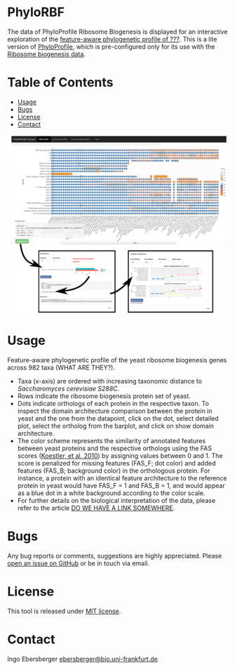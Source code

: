 # PhyloRBF

The data of PhyloProfile Ribosome Biogenesis is displayed for an interactive exploration of the [feature-aware phylogenetic profile of ???](https://applbio.biologie.uni-frankfurt.de/PhyloRBF/).
This is a lite version of [PhyloProfile](https://github.com/BIONF/PhyloProfile), which is pre-configured only for its use with the [Ribosome biogenesis data](https://applbio.biologie.uni-frankfurt.de/download/RibosomeBiogenesis/).

# Table of Contents
* [Usage](#usage)
* [Bugs](#bugs)
* [License](#license)
* [Contact](#contact)

<!-- ![](https://github.com/BIONF/PhyloProfileCorona/blob/gh-pages/www/phyloprofile_interface.png) -->
![](phyloprofile_interface.png)

# Usage
Feature-aware phylogenetic profile of the yeast ribosome biogenesis genes across 982 taxa (WHAT ARE THEY?).
* Taxa (x-axis) are ordered with increasing taxonomic distance to *Saccharomyces cerevisiae S288C*.
* Rows indicate the ribosome biogenesis protein set of yeast.
* Dots indicate orthologs of each protein in the respective taxon. To inspect the domain architecture comparison between the protein in yeast and the one from the datapoint, click on the dot, select detailed plot, select the ortholog from the barplot, and click on show domain architecture.
* The color scheme represents the similarity of annotated features between yeast proteins and the respective orthologs using the FAS scores ([Koestler, et al. 2010](https://bmcbioinformatics.biomedcentral.com/articles/10.1186/1471-2105-11-417)) by assigning values between 0 and 1. The score is penalized for missing features (FAS_F; dot color) and added features (FAS_B; background color) in the orthologous protein. For instance, a protein with an identical feature architecture to the reference protein in yeast would have FAS_F = 1 and FAS_B = 1, and would appear as a blue dot in a white background according to the color scale.
* For further details on the biological interpretation of the data, please refer to the article [DO WE HAVE A LINK SOMEWHERE](https://www.biorxiv.org/content/10.1101/2021.01.29.428808v2).

# Bugs
Any bug reports or comments, suggestions are highly appreciated. Please [open an issue on GitHub](https://github.com/BIONF/PhyloRBF/issues/new) or be in touch via email.

# License
This tool is released under [MIT license](https://github.com/BIONF/PhyloRBF/blob/master/LICENSE).

# Contact
Ingo Ebersberger
ebersberger@bio.uni-frankfurt.de
